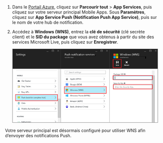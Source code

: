
1. Dans le [Portail Azure](https://portal.azure.com/), cliquez sur **Parcourir tout** > **App Services**, puis cliquez sur votre serveur principal Mobile Apps. Sous **Paramètres**, cliquez sur **App Service Push (Notification Push App Service)**, puis sur le nom de votre hub de notification.
2. Accédez à **Windows (WNS)**, entrez la **clé de sécurité** (clé secrète client) et le **SID du package** que vous avez obtenus à partir du site des services Microsoft Live, puis cliquez sur **Enregistrer**.

    ![Définition de la clé WNS dans le portail](./media/app-service-mobile-configure-wns/mobile-push-wns-credentials.png)

Votre serveur principal est désormais configuré pour utiliser WNS afin d’envoyer des notifications Push.


<!--HONumber=Feb17_HO1-->


